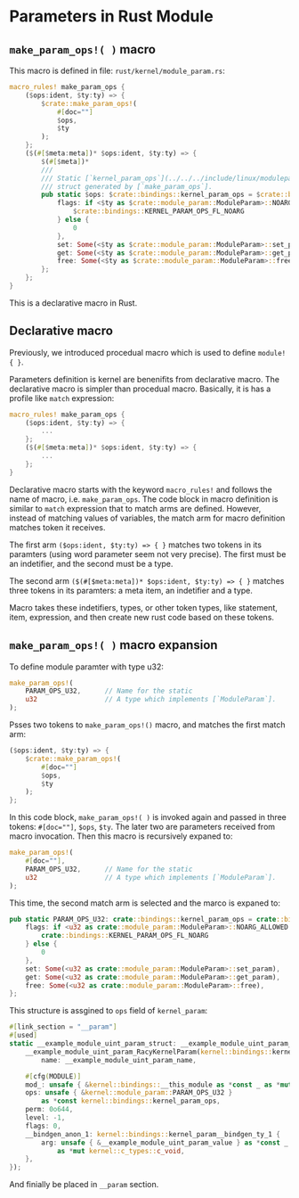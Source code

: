 # Parameters in Rust Module

## `make_param_ops!( )` macro

This macro is defined in file: `rust/kernel/module_param.rs`:

```rust
macro_rules! make_param_ops {
    ($ops:ident, $ty:ty) => {
        $crate::make_param_ops!(
            #[doc=""]
            $ops,
            $ty
        );
    };
    ($(#[$meta:meta])* $ops:ident, $ty:ty) => {
        $(#[$meta])*
        ///
        /// Static [`kernel_param_ops`](../../../include/linux/moduleparam.h)
        /// struct generated by [`make_param_ops`].
        pub static $ops: $crate::bindings::kernel_param_ops = $crate::bindings::kernel_param_ops {
            flags: if <$ty as $crate::module_param::ModuleParam>::NOARG_ALLOWED {
                $crate::bindings::KERNEL_PARAM_OPS_FL_NOARG
            } else {
                0
            },
            set: Some(<$ty as $crate::module_param::ModuleParam>::set_param),
            get: Some(<$ty as $crate::module_param::ModuleParam>::get_param),
            free: Some(<$ty as $crate::module_param::ModuleParam>::free),
        };
    };
}
```

This is a declarative macro in Rust.

## Declarative macro

Previously, we introduced procedual macro which is used to define `module!{ }`.

Parameters definition is kernel are benenifits from declarative macro. The
declarative macro is simpler than procedual macro. Basically, it is has a
profile like `match` expression:

```rust
macro_rules! make_param_ops {
    ($ops:ident, $ty:ty) => {
        ...
    };
    ($(#[$meta:meta])* $ops:ident, $ty:ty) => {
        ...
    };
}
```

Declarative macro starts with the keyword `macro_rules!` and follows the name
of macro, i.e. `make_param_ops`. The code block in macro definition is similar
to `match` expression that to match arms are defined. However, instead of
matching values of variables, the match arm for macro definition matches
token it receives.

The first arm `($ops:ident, $ty:ty) => { }` matches two tokens in its paramters
(using word parameter seem not very precise). The first must be an indetifier,
and the second must be a type.

The second arm `($(#[$meta:meta])* $ops:ident, $ty:ty) => { }` matches three
tokens in its paramters: a meta item, an indetifier and a type.

Macro takes these indetifiers, types, or other token types, like statement, item,
expression, and then create new rust code based on these tokens.

## `make_param_ops!( )` macro expansion

To define module paramter with type u32:

```rust
make_param_ops!(
    PARAM_OPS_U32,      // Name for the static
    u32                 // A type which implements [`ModuleParam`].
);
```

Psses two tokens to `make_param_ops!()` macro, and matches the first match arm:

```rust
($ops:ident, $ty:ty) => {
    $crate::make_param_ops!(
        #[doc=""]
        $ops,
        $ty
    );
};
```

In this code block, `make_param_ops!( )` is invoked again and passed in three
tokens: `#[doc=""]`, `$ops`, `$ty`. The later two are parameters received from
macro invocation. Then this macro is recursively expaned to:

```rust
make_param_ops!(
    #[doc=""],
    PARAM_OPS_U32,      // Name for the static
    u32                 // A type which implements [`ModuleParam`].
);
```

This time, the second match arm is selected and the marco is expaned to:

```rust
pub static PARAM_OPS_U32: crate::bindings::kernel_param_ops = crate::bindings::kernel_param_ops {
    flags: if <u32 as crate::module_param::ModuleParam>::NOARG_ALLOWED {
        crate::bindings::KERNEL_PARAM_OPS_FL_NOARG
    } else {
        0
    },
    set: Some(<u32 as crate::module_param::ModuleParam>::set_param),
    get: Some(<u32 as crate::module_param::ModuleParam>::get_param),
    free: Some(<u32 as crate::module_param::ModuleParam>::free),
};
```

This structure is assgined to `ops` field of `kernel_param`:

```rust
#[link_section = "__param"]
#[used]
static __example_module_uint_param_struct: __example_module_uint_param_RacyKernelParam =
    __example_module_uint_param_RacyKernelParam(kernel::bindings::kernel_param {
        name: __example_module_uint_param_name,

    #[cfg(MODULE)]
    mod_: unsafe { &kernel::bindings::__this_module as *const _ as *mut _ },
    ops: unsafe { &kernel::module_param::PARAM_OPS_U32 }
        as *const kernel::bindings::kernel_param_ops,
    perm: 0o644,
    level: -1,
    flags: 0,
    __bindgen_anon_1: kernel::bindings::kernel_param__bindgen_ty_1 {
        arg: unsafe { &__example_module_uint_param_value } as *const _
            as *mut kernel::c_types::c_void,
    },
});
```

And finially be placed in `__param` section.
